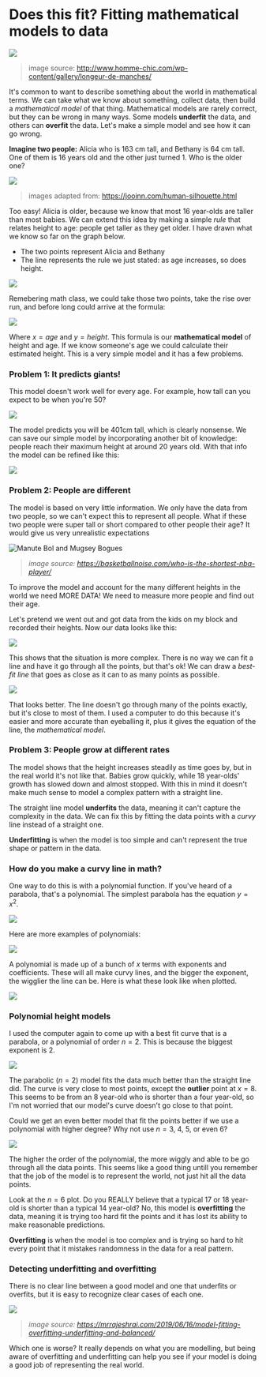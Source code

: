 # Does this fit? Fitting mathematical models to data

![](img/bad_fit.jpg)

> image source: http://www.homme-chic.com/wp-content/gallery/longeur-de-manches/

It's  common to want to describe something about the world in mathematical terms. We can take what we know about something, collect data, then build a *mathematical model* of that thing. Mathematical models are rarely correct, but they can be wrong in many ways. Some models **underfit** the data, and others can **overfit** the data. Let's make a simple model and see how it can go wrong. 

**Imagine two people:** Alicia who is 163 cm tall, and Bethany is 64 cm tall. One of them is 16 years old and the other just turned 1. Who is the older one? 

![](img/silhouettes.png)
> images adapted from: https://jooinn.com/human-silhouette.html

Too easy! Alicia is older, because we know that most 16 year-olds are taller than most babies. We can extend this idea by making a simple *rule* that relates height to age: people get taller as they get older. I have drawn what we know so far on the graph below. 
- The two points represent Alicia and Bethany
- The line represents the rule we just stated: as age increases, so does height.

![](img/2_points.png)

Remebering math class, we could take those two points, take the rise over run, and before long could arrive at the formula:

![](img/eq1.png)

Where $x=age$ and $y=height$. This formula is our **mathematical model** of height and age. If we know someone's age we could calculate their estimated height. This is a very simple model and it has a few problems. 

### Problem 1: It predicts giants!
This model doesn't work well for every age. For example, how tall can you expect to be when you're 50?

![](img/eq2.png)

The model predicts you will be 401cm tall, which is clearly nonsense. We can save our simple model by incorporating another bit of knowledge: people reach their maximum height at around 20 years old. With that info the model can be refined like this:

![](img/eq3.png)

### Problem 2: People are different
The model is based on very little information. We only have the data from two people, so we can't expect this to represent all people. What if these two people were super tall or short compared to other people their age? It would give us very unrealistic expectations

![Manute Bol and Mugsey Bogues](img/tall_short.jpg)
> *image source: https://basketballnoise.com/who-is-the-shortest-nba-player/*

To improve the model and account for the many different heights in the world we need MORE DATA! We need to measure more people and find out their age.

Let's pretend we went out and got data from the kids on my block and recorded their heights. Now our data looks like this:

![](img/no_line.png)


This shows that the situation is more complex. There is no way we can fit a line and have it go through all the points, but that's ok! We can draw a *best-fit line* that goes as close as it can to as many points as possible. 

![](img/linear.png)

That looks better. The line doesn't go through many of the points exactly, but it's close to most of them. I used a computer to do this because it's easier and more accurate than eyeballing it, plus it gives the equation of the line, the *mathematical model*.


### Problem 3: People grow at different rates
The model shows that the height increases steadily as time goes by, but in the real world it's not like that. Babies grow quickly, while 18 year-olds' growth has slowed down and almost stopped. With this in mind it doesn't make much sense to model a complex pattern with a straight line. 

The straight line model **underfits** the data, meaning it can't capture the complexity in the data. We can fix this by fitting the data points with a *curvy*  line instead of a straight one.

**Underfitting** is when the model is too simple and can't represent the true shape or pattern in the data.

### How do you make a curvy line in math?
One way to do this is with a polynomial function. If you've heard of a parabola, that's a polynomial. The simplest parabola has the equation $y = x^2$.

![](img/parabola.png) 

Here are more examples of polynomials:

![](img/eq4.png)


A polynomial is made up of a bunch of $x$ terms with exponents and coefficients. These will all make curvy lines, and the bigger the exponent, the wigglier the line can be. Here is what these look like when plotted.

![](img/polynomials.png)

### Polynomial height models

I used the computer again to come up with a best fit curve that is a  parabola, or a polynomial of order $n=2$. This is because the biggest exponent is $2$.

![](img/quadratic.png)

The parabolic ($n=2$) model fits the data much better than the straight line did. The curve is very close to most points, except the **outlier** point at $x = 8$. This seems to be from an 8 year-old who is shorter than a four year-old, so I'm not worried that our model's curve doesn't go close to that point. 

Could we get an even better model that fit the points better if we use a polynomial with higher degree? Why not use $n=3$, $4$, $5$, or even $6$?

![](img/higher_orders.png)

The higher the order of the polynomial, the more wiggly and able to be go through all the data points. This seems like a good thing untill you remember that the job of the model is to represent the world, not just hit all the data points. 

Look at the $n=6$ plot. Do you REALLY believe that a typical 17 or 18 year-old is shorter than a typical 14 year-old? No, this model is **overfitting** the data, meaning it is trying too hard fit the points and it has lost its ability to make reasonable predictions.

**Overfitting** is when the model is too complex and is trying so hard to hit every point that it mistakes randomness in the data for a real pattern.

### Detecting underfitting and overfitting
There is no clear line between a good model and one that underfits or overfits, but it is easy to recognize clear cases of each one.

![](img/under_overfit.png)
> *image source: https://mrrajeshrai.com/2019/06/16/model-fitting-overfitting-underfitting-and-balanced/*

Which one is worse? It really depends on what you are modelling, but being aware of overfitting and underfitting can help you see if your model is doing a good job of representing the real world.



